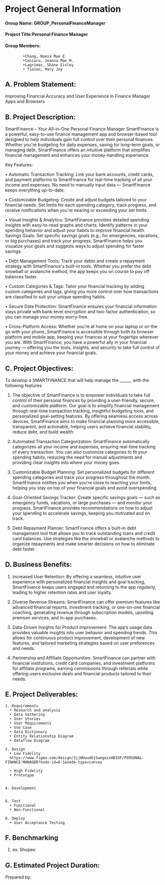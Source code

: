 # Project General Information
#### Group Name: GROUP_PersonalFinanceManager
#### Project Title:Personal Finance Manager
####  Group Members:
            •Chang, Noesa Mae E.
            •Coniaro, Joanna Mae M. 
            •Lagrimas, Shane Eisley
            • Tiozon, Mary Joy
   

## A. Problem Statement:
Improving Financial Accuracy and User Experience in Finance Manager Apps and Browsers

## B. Project Description:
SmartFinance – Your All-in-One Personal Finance Manager
SmartFinance is a powerful, easy-to-use finance management app and browser-based tool designed to help individuals gain full control over their personal finances. Whether you're budgeting for daily expenses, saving for long-term goals, or managing debt, SmartFinance offers an intuitive platform that simplifies financial management and enhances your money-handling experience.

Key Features:

• Automatic Transaction Tracking: Link your bank accounts, credit cards, and payment platforms to SmartFinance for real-time tracking of all your income and expenses. No need to manually input data — SmartFinance keeps everything up-to-date.

• Customizable Budgeting: Create and adjust budgets tailored to your financial needs. Set limits for each spending category, track progress, and receive notifications when you're nearing or exceeding your set limits.
  
• Visual Insights & Analytics: SmartFinance provides detailed spending insights with easy-to-read graphs and charts. Identify patterns in your spending behavior and adjust your habits to improve financial health.
Savings Goals: Set specific savings goals (e.g., for emergencies, vacations, or big purchases) and track your progress. SmartFinance helps you visualize your goals and suggests ways to adjust spending for faster savings.

 • Debt Management Tools: Track your debts and create a repayment strategy with SmartFinance's built-in tools. Whether you prefer the debt snowball or avalanche method, the app keeps you on course to pay off balances faster.

 • Custom Categories & Tags: Tailor your financial tracking by adding custom categories and tags, giving you more control over how transactions are classified to suit your unique spending habits.

 • Secure Data Protection: SmartFinance ensures your financial information stays private with bank-level encryption and two-factor authentication, so you can manage your money worry-free.

 • Cross-Platform Access: Whether you’re at home on your laptop or on the go with your phone, SmartFinance is accessible through both its browser platform and mobile app, keeping your finances at your fingertips wherever you are.
With SmartFinance, you have a powerful ally in your financial journey — offering you the tools, insights, and security to take full control of your money and achieve your financial goals.

## C. Project Objectives:
To develop a SMARTFINANCE that will help manage the ______ with the following features:

1. The objective of SmartFinance is to empower individuals to take full control of their personal finances by providing a user-friendly, secure, and customizable platform. 
Our goal is to simplify financial management through real-time transaction tracking, insightful budgeting tools, and personalized goal-setting features. 
By offering seamless access across devices, SmartFinance aims to make financial planning more accessible, transparent, and actionable, helping users achieve financial stability, reduce debt, and build wealth.

2. Automated Transaction Categorization: SmartFinance automatically categorizes all your income and expenses, ensuring real-time tracking of every transaction. You can also customize categories to fit your spending habits, 
reducing the need for manual adjustments and providing clear insights into where your money goes.

3. Customizable Budget Planning: Set personalized budgets for different spending categories and track your progress throughout the month. SmartFinance notifies you when you're close to reaching your limits, 
helping you stay on top of your financial goals and avoid overspending.

4. Goal-Oriented Savings Tracker: Create specific savings goals — such as emergency funds, vacations, or large purchases — and monitor your progress. SmartFinance provides recommendations on how to adjust your spending to accelerate savings, 
keeping you motivated and on track.

5. Debt Repayment Planner: SmartFinance offers a built-in debt management tool that allows you to track outstanding loans and credit card balances. 
Use strategies like the snowball or avalanche methods to organize repayments and make smarter decisions on how to eliminate debt faster.

## D. Business Benefits:
1. Increased User Retention: By offering a seamless, intuitive user experience with personalized financial insights and goal tracking, SmartFinance keeps users engaged and returning to the app regularly, leading to higher retention rates and user loyalty.

2. Diverse Revenue Streams: SmartFinance can offer premium features like advanced financial reports, investment tracking, or one-on-one financial coaching, 
generating revenue through subscription models, upselling premium services, and in-app purchases.

3.  Data-Driven Insights for Product Improvement: The app’s usage data provides valuable insights into user behavior and spending trends. 
This allows for continuous product improvement, development of new features, and tailored marketing strategies based on user preferences and needs.

4. Partnership and Affiliate Opportunities: SmartFinance can partner with financial institutions, credit card companies, and investment platforms for affiliate programs, 
earning commissions through referrals while offering users exclusive deals and financial products tailored to their needs.

## E. Project Deliverables:
    1. Requirements
      • Research and analysis
      • Data Gathering
      • User Stories
      • User Requirements
      • Use Case
      • Data Dictionary
      • Entity Relationship Diagram
      • Dataflow Diagram
    
    2. Design
      • Low Fidelity
      https://www.figma.com/design/3jjWUwudOjSwegezxHBIOF/PERSONAL-FINANCE-MANAGER?node-id=0-1&node-type=canvas

      • High Fidelity
      • Prototype
      
    
    4. Development
       
    
    6. Test
      • Functional
      • Non-Functional
    
    8. Deploy
      • User Acceptance Testing

## F. Benchmarking
  1. ex. Shopee

## G. Estimated Project Duration:


Prepared by:
